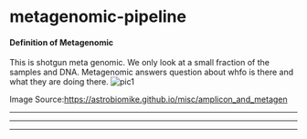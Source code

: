 

# metagenomic-pipeline

#### Definition of Metagenomic 
This is shotgun meta genomic. We only look at a small fraction of the samples and DNA. 
Metagenomic answers question about whfo is there and what they are doing there. 
![pic1](https://github.com/sheewani/metagenomic-pipeline/blob/cbfb50041d47373acf04fafa330854e710873e5d/Screenshot%202025-01-15%20at%209.44.24%E2%80%AFAM.png)


Image Source:https://astrobiomike.github.io/misc/amplicon_and_metagen


___

---

***
